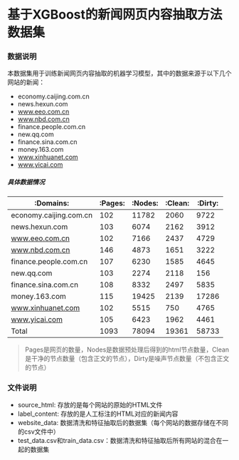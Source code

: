 # 基于XGBoost的新闻网页内容抽取方法数据集

### 数据说明
本数据集用于训练新闻网页内容抽取的机器学习模型，其中的数据来源于以下几个网站的新闻：
- economy.caijing.com.cn
- news.hexun.com
- www.eeo.com.cn
- www.nbd.com.cn
- finance.people.com.cn
- new.qq.com
- finance.sina.com.cn
- money.163.com
- www.xinhuanet.com
- www.yicai.com

##### 具体数据情况

| :Domains: |:Pages:| :Nodes:|:Clean:|:Dirty:|
| --- | --- | --- | --- | --- |
| economy.caijing.com.cn | 102|11782|2060|9722|
|news.hexun.com|103|6074|2162|3912|
|www.eeo.com.cn|102|7166|2437|4729|
|www.nbd.com.cn|146|4873|1651|3222|
|finance.people.com.cn|107|6230|1585|4645|
|new.qq.com|103|2274|2118|156|
|finance.sina.com.cn|108|8332|2497|5835|
|money.163.com|115|19425|2139|17286|
|www.xinhuanet.com|102|5515|750|4765|
|www.yicai.com|105|6423|1962|4461|
|Total|1093|78094|19361|58733|

> Pages是网页的数量，Nodes是数据预处理后得到的html节点数量，Clean是干净的节点数量（包含正文的节点），Dirty是噪声节点数量（不包含正文的节点） 

### 文件说明
- source_html: 存放的是每个网站的原始的HTML文件
- label_content: 存放的是人工标注的HTML对应的新闻内容
- website_data: 数据清洗和特征抽取后的数据集（每个网站的数据存储在不同的csv文件中）
- test_data.csv和train_data.csv：数据清洗和特征抽取后所有网站的混合在一起的数据集


